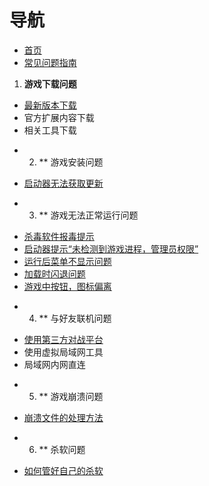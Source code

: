 # 导航

* [首页](Home)
* [常见问题指南](常见问题指南)

1. **游戏下载问题**
 - [最新版本下载](./最新版本下载)
 - 官方扩展内容下载
 - 相关工具下载

+ 2. ** 游戏安装问题
- [启动器无法获取更新](./启动器无法获得更新)

+ 3. ** 游戏无法正常运行问题
- [杀毒软件报毒提示](./杀毒软件报毒提示)
- [启动器提示“未检测到游戏进程，管理员权限”](./启动器提示“未检测到游戏进程，管理员权限”)
- [运行后菜单不显示问题](./运行后菜单不显示问题)
- [加载时闪退问题](./闪退问题)
- [游戏中按钮，图标偏离](https://github.com/Zero-Fanker/Revenge-Now/wiki/%E6%B8%B8%E6%88%8F%E4%B8%AD%E6%8C%89%E9%92%AE%EF%BC%8C%E5%9B%BE%E6%A0%87%E5%81%8F%E7%A6%BB)

+ 4. ** 与好友联机问题
- [使用第三方对战平台](./使用第三方对战平台)
- 使用虚拟局域网工具
- 局域网内网直连

+ 5. ** 游戏崩溃问题
- [崩溃文件的处理方法](./debug文件的处理方法)

+ 6. ** 杀软问题
- [如何管好自己的杀软](./如何管好自己的杀软)